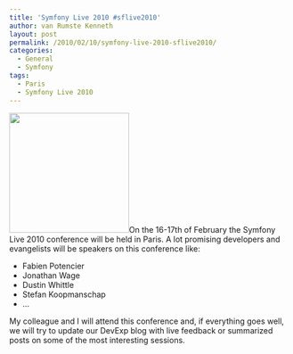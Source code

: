 ```yaml
---
title: 'Symfony Live 2010 #sflive2010'
author: van Rumste Kenneth
layout: post
permalink: /2010/02/10/symfony-live-2010-sflive2010/
categories:
  - General
  - Symfony
tags:
  - Paris
  - Symfony Live 2010
---
```

[<img class="alignright size-full wp-image-1015" title="Symfony Live 2010" src="http://www.devexp.eu/wp-content/uploads/2010/02/banner_square.jpg" alt="" width="215" height="215" />][1]On the 16-17th of February the Symfony Live 2010 conference will be held in Paris. A lot promising developers and evangelists will be speakers on this conference like:

  * Fabien Potencier
  * Jonathan Wage
  * Dustin Whittle
  * Stefan Koopmanschap
  * &#8230;

My colleague and I will attend this conference and, if everything goes well, we will try to update our DevExp blog with live feedback or summarized posts on some of the most interesting sessions.

 [1]: http://www.devexp.eu/wp-content/uploads/2010/02/banner_square.jpg
